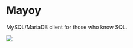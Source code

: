 # Mayoy

MySQL/MariaDB client for those who know SQL.

![](https://cloud.githubusercontent.com/assets/317150/21261909/e52574dc-c3c0-11e6-9b21-cd4da9b774f0.png)
